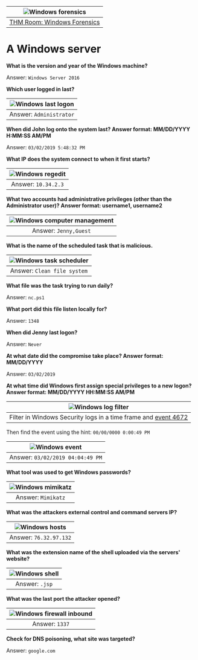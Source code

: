 | ![Windows forensics](../../_static/images/forensics-room-banner.png)
|:--:|
| [THM Room: Windows Forensics](https://tryhackme.com/room/windowsforensics1) |

# A Windows server

**What is the version and year of the Windows machine?**

Answer: `Windows Server 2016`

**Which user logged in last?**

| ![Windows last logon](../../_static/images/last-logon.png)
|:--:|
| Answer: `Administrator` |

**When did John log onto the system last? Answer format: MM/DD/YYYY H:MM:SS AM/PM**

Answer: `03/02/2019 5:48:32 PM`

**What IP does the system connect to when it first starts?**

| ![Windows regedit](../../_static/images/registry.png)
|:--:|
| Answer: `10.34.2.3`  |

**What two accounts had administrative privileges (other than the Administrator user)? Answer format: username1, username2**

| ![Windows computer management](../../_static/images/computer-management.png)
|:--:|
| Answer: `Jenny,Guest`  |

**What is the name of the scheduled task that is malicious.**

| ![Windows task scheduler](../../_static/images/tasksch.png)
|:--:|
| Answer: `Clean file system`  |

**What file was the task trying to run daily?**

Answer: `nc.ps1`

**What port did this file listen locally for?**

Answer: `1348`

**When did Jenny last logon?**

Answer: `Never`

**At what date did the compromise take place? Answer format: MM/DD/YYYY**

Answer: `03/02/2019`

**At what time did Windows first assign special privileges to a new logon? Answer format: MM/DD/YYYY HH:MM:SS AM/PM**

| ![Windows log filter](../../_static/images/log-filter.png)
|:--:|
| Filter in Windows Security logs in a time frame and [event 4672](https://learn.microsoft.com/en-us/windows/security/threat-protection/auditing/event-4672) |

Then find the event using the hint: `00/00/0000 0:00:49 PM`

| ![Windows event](../../_static/images/event.png)
|:--:|
| Answer: `03/02/2019 04:04:49 PM` |

**What tool was used to get Windows passwords?**

| ![Windows mimikatz](../../_static/images/mimikatz.png)
|:--:|
| Answer: `Mimikatz` |

**What was the attackers external control and command servers IP?**

| ![Windows hosts](../../_static/images/hosts.png)
|:--:|
| Answer: `76.32.97.132` |

**What was the extension name of the shell uploaded via the servers' website?**

| ![Windows shell](../../_static/images/shell.png)
|:--:|
| Answer: `.jsp` |

**What was the last port the attacker opened?**

| ![Windows firewall inbound](../../_static/images/port.png)
|:--:|
| Answer: `1337` |

**Check for DNS poisoning, what site was targeted?**

Answer: `google.com`
